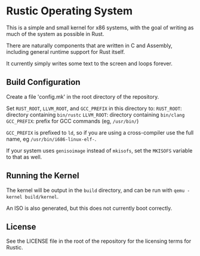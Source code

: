 # Rustic Operating System

This is a simple and small kernel for x86 systems, with the goal of
writing as much of the system as possible in Rust.

There are naturally components that are written in C and Assembly,
including general runtime support for Rust itself.

It currently simply writes some text to the screen and loops forever.

## Build Configuration

Create a file 'config.mk' in the root directory of the repository.

Set `RUST_ROOT`, `LLVM_ROOT`, and `GCC_PREFIX` in this directory to:
`RUST_ROOT`: directory containing `bin/rustc`
`LLVM_ROOT`: directory containing `bin/clang`
`GCC_PREFIX`: prefix for GCC commands (eg, `/usr/bin/`)

`GCC_PREFIX` is prefixed to `ld`, so if you are using a cross-compiler
use the full name, eg `/usr/bin/i686-linux-elf-`.

If your system uses `genisoimage` instead of `mkisofs`, set the `MKISOFS`
variable to that as well.

## Running the Kernel

The kernel will be output in the `build` directory, and can be run with
`qemu -kernel build/kernel`.

An ISO is also generated, but this does not currently boot correctly.

## License

See the LICENSE file in the root of the repository for the licensing
terms for Rustic.

